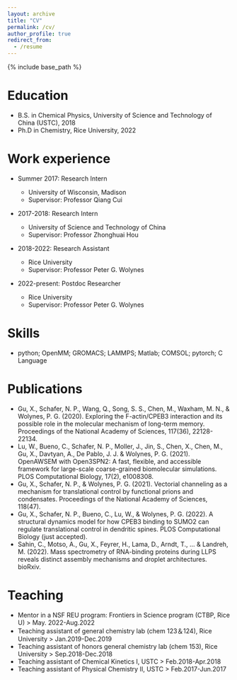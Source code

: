 ```yaml
---
layout: archive
title: "CV"
permalink: /cv/
author_profile: true
redirect_from:
  - /resume
---
```


{% include base_path %}

Education
======
* B.S. in Chemical Physics, University of Science and Technology of China (USTC), 2018
* Ph.D in Chemistry, Rice University, 2022

Work experience
======
* Summer 2017: Research Intern
  * University of Wisconsin, Madison
  * Supervisor: Professor Qiang Cui

* 2017-2018: Research Intern
  * University of Science and Technology of China
  * Supervisor: Professor Zhonghuai Hou

* 2018-2022: Research Assistant
  * Rice University
  * Supervisor: Professor Peter G. Wolynes
  
* 2022-present: Postdoc Researcher
  * Rice University
  * Supervisor: Professor Peter G. Wolynes  
  
Skills
======
* python; OpenMM; GROMACS; LAMMPS; Matlab; COMSOL; pytorch; C Language

Publications
======
* Gu, X., Schafer, N. P., Wang, Q., Song, S. S., Chen, M., Waxham, M. N., & Wolynes, P. G. (2020). Exploring the F-actin/CPEB3 interaction and its possible role in the molecular mechanism of long-term memory. Proceedings of the National Academy of Sciences, 117(36), 22128-22134.
* Lu, W., Bueno, C., Schafer, N. P., Moller, J., Jin, S., Chen, X., Chen, M., Gu, X., Davtyan, A., De Pablo, J. J. & Wolynes, P. G. (2021). OpenAWSEM with Open3SPN2: A fast, flexible, and accessible framework for large-scale coarse-grained biomolecular simulations. PLOS Computational Biology, 17(2), e1008308.
* Gu, X., Schafer, N. P., & Wolynes, P. G. (2021). Vectorial channeling as a mechanism for translational control by functional prions and condensates. Proceedings of the National Academy of Sciences, 118(47).
* Gu, X., Schafer, N. P., Bueno, C., Lu, W., & Wolynes, P. G. (2022). A structural dynamics model for how CPEB3 binding to SUMO2 can regulate translational control in dendritic spines. PLOS Computational Biology (just accepted).
* Sahin, C., Motso, A., Gu, X., Feyrer, H., Lama, D., Arndt, T., ... & Landreh, M. (2022). Mass spectrometry of RNA-binding proteins during LLPS reveals distinct assembly mechanisms and droplet architectures. bioRxiv.

  
Teaching
======
* Mentor in a NSF REU program: Frontiers in Science program (CTBP, Rice U)                   > May. 2022-Aug.2022
* Teaching assistant of general chemistry lab (chem 123＆124), Rice University	              > Jan.2019-Dec.2019
* Teaching assistant of honors general chemistry lab (chem 153), Rice University             > Sep.2018-Dec.2018
* Teaching assistant of Chemical Kinetics I, USTC                                         	 > Feb.2018-Apr.2018
* Teaching assistant of Physical Chemistry II, USTC                                          > Feb.2017-Jun.2017
